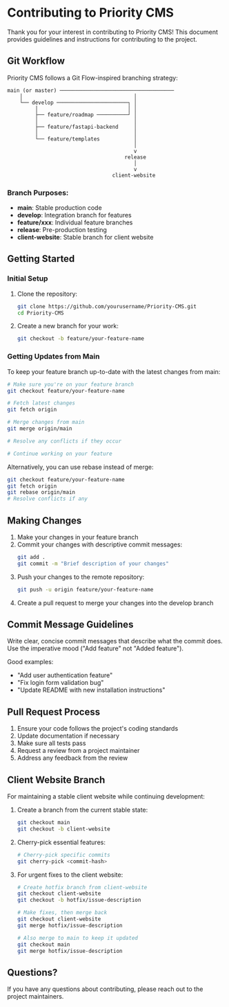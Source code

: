 # Contributing to Priority CMS

Thank you for your interest in contributing to Priority CMS! This document provides guidelines and instructions for contributing to the project.

## Git Workflow

Priority CMS follows a Git Flow-inspired branching strategy:

```
main (or master) ─────────────────────────────────────
    │                                    │
    └── develop ───────────────────────┐ │
         │                             │ │
         ├── feature/roadmap ──────────┘ │
         │                               │
         ├── feature/fastapi-backend     │
         │                               │
         └── feature/templates           │
                                         │
                                         v
                                      release
                                         │
                                         v
                                  client-website
```

### Branch Purposes:
- **main**: Stable production code
- **develop**: Integration branch for features
- **feature/xxx**: Individual feature branches
- **release**: Pre-production testing
- **client-website**: Stable branch for client website

## Getting Started

### Initial Setup

1. Clone the repository:
   ```bash
   git clone https://github.com/yourusername/Priority-CMS.git
   cd Priority-CMS
   ```

2. Create a new branch for your work:
   ```bash
   git checkout -b feature/your-feature-name
   ```

### Getting Updates from Main

To keep your feature branch up-to-date with the latest changes from main:

```bash
# Make sure you're on your feature branch
git checkout feature/your-feature-name

# Fetch latest changes
git fetch origin

# Merge changes from main
git merge origin/main

# Resolve any conflicts if they occur

# Continue working on your feature
```

Alternatively, you can use rebase instead of merge:

```bash
git checkout feature/your-feature-name
git fetch origin
git rebase origin/main
# Resolve conflicts if any
```

## Making Changes

1. Make your changes in your feature branch
2. Commit your changes with descriptive commit messages:
   ```bash
   git add .
   git commit -m "Brief description of your changes"
   ```
3. Push your changes to the remote repository:
   ```bash
   git push -u origin feature/your-feature-name
   ```
4. Create a pull request to merge your changes into the develop branch

## Commit Message Guidelines

Write clear, concise commit messages that describe what the commit does. Use the imperative mood ("Add feature" not "Added feature").

Good examples:
- "Add user authentication feature"
- "Fix login form validation bug"
- "Update README with new installation instructions"

## Pull Request Process

1. Ensure your code follows the project's coding standards
2. Update documentation if necessary
3. Make sure all tests pass
4. Request a review from a project maintainer
5. Address any feedback from the review

## Client Website Branch

For maintaining a stable client website while continuing development:

1. Create a branch from the current stable state:
   ```bash
   git checkout main
   git checkout -b client-website
   ```

2. Cherry-pick essential features:
   ```bash
   # Cherry-pick specific commits
   git cherry-pick <commit-hash>
   ```

3. For urgent fixes to the client website:
   ```bash
   # Create hotfix branch from client-website
   git checkout client-website
   git checkout -b hotfix/issue-description
   
   # Make fixes, then merge back
   git checkout client-website
   git merge hotfix/issue-description
   
   # Also merge to main to keep it updated
   git checkout main
   git merge hotfix/issue-description
   ```

## Questions?

If you have any questions about contributing, please reach out to the project maintainers.
